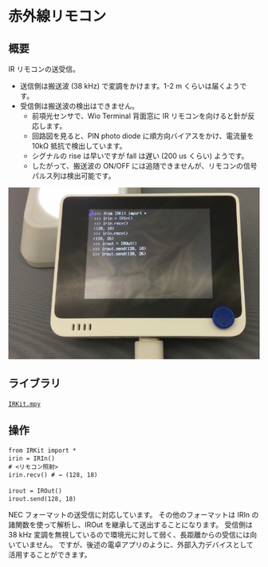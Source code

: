 # 赤外線リモコン

## 概要
IR リモコンの送受信。

- 送信側は搬送波 (38 kHz) で変調をかけます。1-2 m くらいは届くようです。
- 受信側は搬送波の検出はできません。
  - 前項光センサで、Wio Terminal 背面窓に IR リモコンを向けると針が反応します。
  - 回路図を見ると、PIN photo diode に順方向バイアスをかけ、電流量を 10kΩ 抵抗で検出しています。
  - シグナルの rise は早いですが fall は遅い (200 us くらい) ようです。
  - したがって、搬送波の ON/OFF には追随できませんが、リモコンの信号パルス列は検出可能です。

[![YouTube](./IR.jpg)](https://www.youtube.com/watch?v=tC1Tco1loHk)

## ライブラリ
   [`IRKit.mpy`](/libsrc/IRKit.py)

## 操作
```
from IRKit import *
irin = IRIn()
# <リモコン照射>
irin.recv()	# → (128, 18)

irout = IROut()
irout.send(128, 18)
```

NEC フォーマットの送受信に対応しています。
その他のフォーマットは IRIn の諸関数を使って解析し、IROut を継承して送出することになります。
受信側は 38 kHz 変調を無視しているので環境光に対して弱く、長距離からの受信には向いていません。
ですが、後述の電卓アプリのように、外部入力デバイスとして活用することができます。
  
